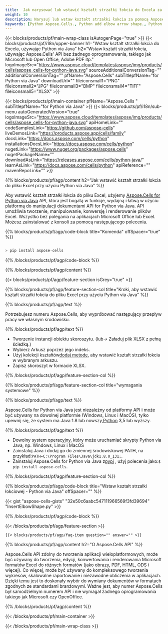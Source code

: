 ```yaml
---
title:  Jak narysować lub wstawić kształt strzałki łokcia do Excela za pomocą Python via Java
weight: 10
description: Narysuj lub wstaw kształt strzałki łokcia za pomocą Aspose.Cells' Python via Java API bez żadnego oprogramowania, takiego jak Microsoft lub Open Office, Adobe PDF itp.
keywords: [Python Aspose.Cells., Python add elbow arrow shape., Python insert elbow arrow shape., Python create elbow arrow shape]
---
```

{{< blocks/products/pf/main-wrap-class isAutogenPage="true" >}}
{{< blocks/products/pf/i18n/upper-banner h1="Wstaw kształt strzałki łokcia do Excela, używając Python via Java" h2="Wstaw kształt strzałki łokcia, używając Aspose.Cells\' API bez żadnego oprogramowania, takiego jak Microsoft lub Open Office, Adobe PDF itp." logoImageSrc="https://www.aspose.cloud/templates/aspose/img/products/cells/aspose_cells-for-python-java.svg" sourceAdditionalConversionTag="" additionalConversionTag="" pfName="Aspose.Cells" subTitlepfName="for Python via Java" downloadUrl="" fileiconsmall1="PNG" fileiconsmall2="JPG" fileiconsmall3="BMP" fileiconsmall4="TIFF" fileiconsmall5="XLSX" >}}

{{< blocks/products/pf/main-container pfName="Aspose.Cells " subTitlepfName="for Python via Java" >}}
{{< blocks/products/pf/i18n/sub-menu autoGeneratedVersion="true" logoImageSrc="https://www.aspose.cloud/templates/aspose/img/products/cells/aspose_cells-for-python-java.svg" apiHomeLink="" codeSamplesLink="https://github.com/aspose-cells" liveDemosLink="https://products.aspose.app/cells/family" docsLink="https://docs.aspose.com/cells/python" installationsDocsLink="https://docs.aspose.com/cells/python" nugetLink="https://www.nuget.org/packages/aspose.cells" nugetPackageName="" downloadAsLink="https://releases.aspose.com/cells/python-java/" learnAsLink="https://docs.aspose.com/cells/python" apiReference="" mavenRepoLink="" >}}

{{% blocks/products/pf/agp/content h2="Jak wstawić kształt strzałki łokcia do pliku Excel przy użyciu Python via Java" %}}

 Aby wstawić kształt strzałki łokcia do pliku Excel, użyjemy
 [Aspose.Cells for Python via Java](https://pypi.org/project/aspose-cells/) 
 API, która jest bogatą w funkcje, wydajną i łatwą w użyciu platformą do manipulacji dokumentami API for Python via Java. API umożliwia tworzenie, manipulowanie, konwersję i renderowanie plików Excel. Wszystko bez polegania na aplikacjach Microsoft Office lub Excel. Możesz zainstalować z konsoli za pomocą następującego polecenia.

{{% blocks/products/pf/agp/code-block title="Komenda" offSpacer="true" %}}

```cs

> pip install aspose-cells

```

{{% /blocks/products/pf/agp/code-block %}}

{{% /blocks/products/pf/agp/content %}}

{{< blocks/products/pf/agp/feature-section isGrey="true" >}}

{{% blocks/products/pf/agp/feature-section-col title="Kroki, aby wstawić kształt strzałki łokcia do pliku Excel przy użyciu Python via Java" %}}

{{% blocks/products/pf/agp/text %}}

Potrzebujesz numeru Aspose.Cells, aby wypróbować następujący przepływ pracy we własnym środowisku.

{{% /blocks/products/pf/agp/text %}}

+ Tworzenie instancji obiektu skoroszytu. (lub-> Załaduj plik XLSX z pełną ścieżką.)
+ Wybierz Arkusz poprzez jego indeks.
 + Użyj kolekcji kształtów[dodaj metodę](https://reference.aspose.com/cells/python-java/asposecells.api/shapecollection#addAutoShape(int,%20int,%20int,%20int,%20int,%20int,%20int)), aby wstawić kształt strzałki łokcia w wybranym arkuszu.
+ Zapisz skoroszyt w formacie XLSX.

{{% /blocks/products/pf/agp/feature-section-col %}}

{{% blocks/products/pf/agp/feature-section-col title="wymagania systemowe" %}}

{{% blocks/products/pf/agp/text %}}

 Aspose.Cells for Python via Java jest niezależny od platformy API i może być używany na dowolnej platformie (Windows, Linux i MacOS), tylko upewnij się, że system ma Java 1.8 lub nowszy,[Python](https://www.python.org/downloads/) 3,5 lub wyższy.
 
{{% /blocks/products/pf/agp/text %}}

-  Dowolny system operacyjny, który może uruchamiać skrypty Python via Java, np. Windows, Linux i MacOS
- Zainstaluj Java i dodaj go do zmiennej środowiskowej PATH, na przykład:<code>PATH=C:\Program Files\Java\jdk1.8.0_131;</code>.
-  Zainstaluj Aspose.Cells for Python via Java z<a href="https://pypi.org/project/aspose-cells/">pypi</a> , użyj polecenia jako:<code>$ pip install aspose-cells</code>.

{{% /blocks/products/pf/agp/feature-section-col %}}

{{% blocks/products/pf/agp/code-block title="Wstaw kształt strzałki łokciowej - Python via Java" offSpacer="" %}}

{{< gist "aspose-cells-gists" "32e50c6aabc547111966569f3fd39694" "InsertElbowShape.py" >}}

{{% /blocks/products/pf/agp/code-block %}}

{{< /blocks/products/pf/agp/feature-section >}}

    {{< blocks/products/pf/agp/faq-item question="" answer="" >}}
 

<!-- aboutfile Starts -->

{{% blocks/products/pf/agp/content h2="O Aspose.Cells API" %}}

Aspose.Cells API zdolny do tworzenia aplikacji wieloplatformowych, może być używany do tworzenia, edycji, konwertowania i renderowania Microsoft formatów Excel do różnych formatów (jako obrazy, PDF, HTML, ODS i więcej). Co więcej, może być używany do kompleksowego tworzenia wykresów, skalowalne raportowanie i niezawodne obliczenia w aplikacjach. Dzięki temu jest to doskonały wybór do wymiany dokumentów w formatach zgodnych ze standardami branżowymi. Ważne jest, aby numer Aspose.Cells był samodzielnym numerem API i nie wymagał żadnego oprogramowania takiego jak Microsoft czy OpenOffice.

{{% /blocks/products/pf/agp/content %}}



<!-- aboutfile Ends -->
<!--
{{< blocks/products/pf/agp/other-supported-section title="Other Supported Splitting Formats" subTitle="Using Python, One can also split large file into chunks of many other file formats including." >}}

{{< blocks/products/pf/agp/other-supported-section-item href="https://products.aspose.com/cells/net/splitter/ods/" name="ODS" description="OpenDocument Spreadsheet File" >}}
{{< blocks/products/pf/agp/other-supported-section-item href="https://products.aspose.com/cells/net/splitter/xls/" name="XLS" description="Excel Binary Format" >}}
{{< blocks/products/pf/agp/other-supported-section-item href="https://products.aspose.com/cells/net/splitter/xlsb/" name="XLSB" description="Binary Excel Workbook File" >}}
{{< blocks/products/pf/agp/other-supported-section-item href="https://products.aspose.com/cells/net/splitter/xlsm/" name="XLSM" description="Spreasheet File" >}}

{{< /blocks/products/pf/agp/other-supported-section >}}

-->

{{< /blocks/products/pf/main-container >}}
    
{{< /blocks/products/pf/main-wrap-class >}}
